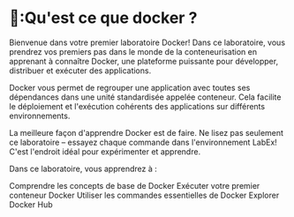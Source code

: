 # 🔖:Qu'est ce que docker ? 

Bienvenue dans votre premier laboratoire Docker! Dans ce laboratoire, vous prendrez vos premiers pas dans le monde de la conteneurisation en apprenant à connaître Docker, une plateforme puissante pour développer, distribuer et exécuter des applications.

Docker vous permet de regrouper une application avec toutes ses dépendances dans une unité standardisée appelée conteneur. Cela facilite le déploiement et l'exécution cohérents des applications sur différents environnements.

La meilleure façon d'apprendre Docker est de faire. Ne lisez pas seulement ce laboratoire – essayez chaque commande dans l'environnement LabEx! C'est l'endroit idéal pour expérimenter et apprendre.

Dans ce laboratoire, vous apprendrez à :

Comprendre les concepts de base de Docker
Exécuter votre premier conteneur Docker
Utiliser les commandes essentielles de Docker
Explorer Docker Hub

